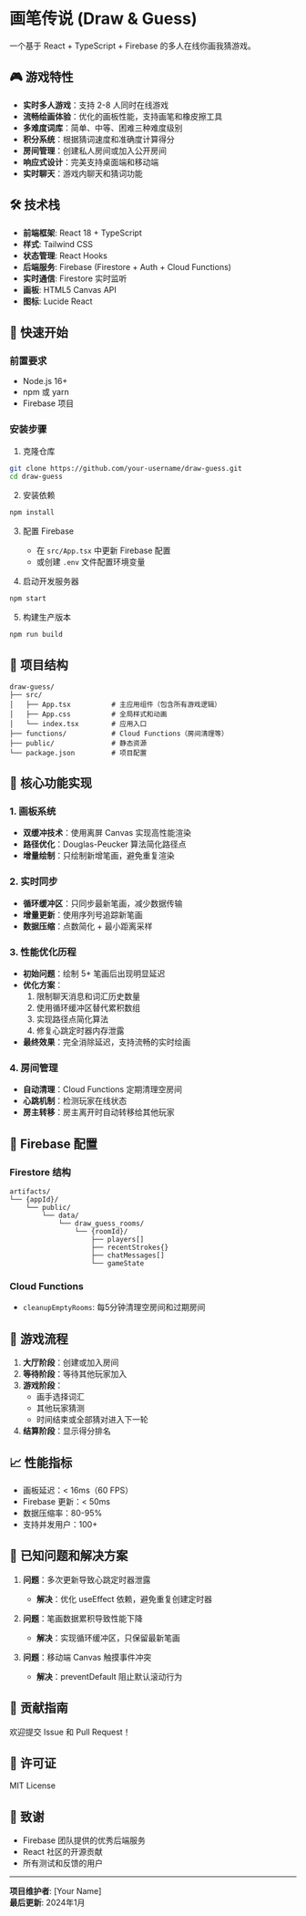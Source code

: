 # 画笔传说 (Draw & Guess)

一个基于 React + TypeScript + Firebase 的多人在线你画我猜游戏。

## 🎮 游戏特性

- **实时多人游戏**：支持 2-8 人同时在线游戏
- **流畅绘画体验**：优化的画板性能，支持画笔和橡皮擦工具
- **多难度词库**：简单、中等、困难三种难度级别
- **积分系统**：根据猜词速度和准确度计算得分
- **房间管理**：创建私人房间或加入公开房间
- **响应式设计**：完美支持桌面端和移动端
- **实时聊天**：游戏内聊天和猜词功能

## 🛠️ 技术栈

- **前端框架**: React 18 + TypeScript
- **样式**: Tailwind CSS
- **状态管理**: React Hooks
- **后端服务**: Firebase (Firestore + Auth + Cloud Functions)
- **实时通信**: Firestore 实时监听
- **画板**: HTML5 Canvas API
- **图标**: Lucide React

## 🚀 快速开始

### 前置要求

- Node.js 16+
- npm 或 yarn
- Firebase 项目

### 安装步骤

1. 克隆仓库
```bash
git clone https://github.com/your-username/draw-guess.git
cd draw-guess
```

2. 安装依赖
```bash
npm install
```

3. 配置 Firebase
   - 在 `src/App.tsx` 中更新 Firebase 配置
   - 或创建 `.env` 文件配置环境变量

4. 启动开发服务器
```bash
npm start
```

5. 构建生产版本
```bash
npm run build
```

## 📁 项目结构

```
draw-guess/
├── src/
│   ├── App.tsx          # 主应用组件（包含所有游戏逻辑）
│   ├── App.css          # 全局样式和动画
│   └── index.tsx        # 应用入口
├── functions/           # Cloud Functions（房间清理等）
├── public/              # 静态资源
└── package.json         # 项目配置
```

## 🎯 核心功能实现

### 1. 画板系统
- **双缓冲技术**：使用离屏 Canvas 实现高性能渲染
- **路径优化**：Douglas-Peucker 算法简化路径点
- **增量绘制**：只绘制新增笔画，避免重复渲染

### 2. 实时同步
- **循环缓冲区**：只同步最新笔画，减少数据传输
- **增量更新**：使用序列号追踪新笔画
- **数据压缩**：点数简化 + 最小距离采样

### 3. 性能优化历程
- **初始问题**：绘制 5+ 笔画后出现明显延迟
- **优化方案**：
  1. 限制聊天消息和词汇历史数量
  2. 使用循环缓冲区替代累积数组
  3. 实现路径点简化算法
  4. 修复心跳定时器内存泄露
- **最终效果**：完全消除延迟，支持流畅的实时绘画

### 4. 房间管理
- **自动清理**：Cloud Functions 定期清理空房间
- **心跳机制**：检测玩家在线状态
- **房主转移**：房主离开时自动转移给其他玩家

## 🔧 Firebase 配置

### Firestore 结构
```
artifacts/
└── {appId}/
    └── public/
        └── data/
            └── draw_guess_rooms/
                └── {roomId}/
                    ├── players[]
                    ├── recentStrokes{}
                    ├── chatMessages[]
                    └── gameState
```

### Cloud Functions
- `cleanupEmptyRooms`: 每5分钟清理空房间和过期房间

## 🎨 游戏流程

1. **大厅阶段**：创建或加入房间
2. **等待阶段**：等待其他玩家加入
3. **游戏阶段**：
   - 画手选择词汇
   - 其他玩家猜测
   - 时间结束或全部猜对进入下一轮
4. **结算阶段**：显示得分排名

## 📈 性能指标

- 画板延迟：< 16ms（60 FPS）
- Firebase 更新：< 50ms
- 数据压缩率：80-95%
- 支持并发用户：100+

## 🐛 已知问题和解决方案

1. **问题**：多次更新导致心跳定时器泄露
   - **解决**：优化 useEffect 依赖，避免重复创建定时器

2. **问题**：笔画数据累积导致性能下降
   - **解决**：实现循环缓冲区，只保留最新笔画

3. **问题**：移动端 Canvas 触摸事件冲突
   - **解决**：preventDefault 阻止默认滚动行为

## 🤝 贡献指南

欢迎提交 Issue 和 Pull Request！

## 📄 许可证

MIT License

## 🙏 致谢

- Firebase 团队提供的优秀后端服务
- React 社区的开源贡献
- 所有测试和反馈的用户

---

**项目维护者**: [Your Name]  
**最后更新**: 2024年1月 